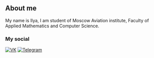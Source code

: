 <!-- ![Header](https://github.com/Lunidep/Lunidep/blob/main/assets/background.jpg) -->

## About me
My name is Ilya, I am student of Moscow Aviation institute, Faculty of Applied Mathematics and Computer Science.

<!-- ## Languages and Tools

![Python](https://img.shields.io/badge/-Python-090909?style=for-the-badge&logo=Python&logoColor=6296CC)
![Django](https://img.shields.io/badge/Django-090909?style=for-the-badge&logo=django&logoColor=6296CC)
![C++](https://img.shields.io/badge/-C++-090909?style=for-the-badge&logo=C%2b%2b&logoColor=6296CC)
![Java](https://img.shields.io/badge/Java-090909?style=for-the-badge&logo=java&logoColor=6296CC)
![SQL](https://img.shields.io/badge/-SQL-090909?style=for-the-badge&logo=mySql&logoColor=6296CC)
![Linux](https://img.shields.io/badge/Linux-090909?style=for-the-badge&logo=linux&logoColor=6296CC) -->


### My social
[![VK](https://img.shields.io/badge/VK-090909?style=for-the-badge&logo=Vk&logoColor=6296CC)](https://vk.com/ippopovv)
[![Telegram](https://img.shields.io/badge/Telegram-090909?style=for-the-badge&logo=telegram&logoColor=6296CC)](https://t.me/lunidep)

